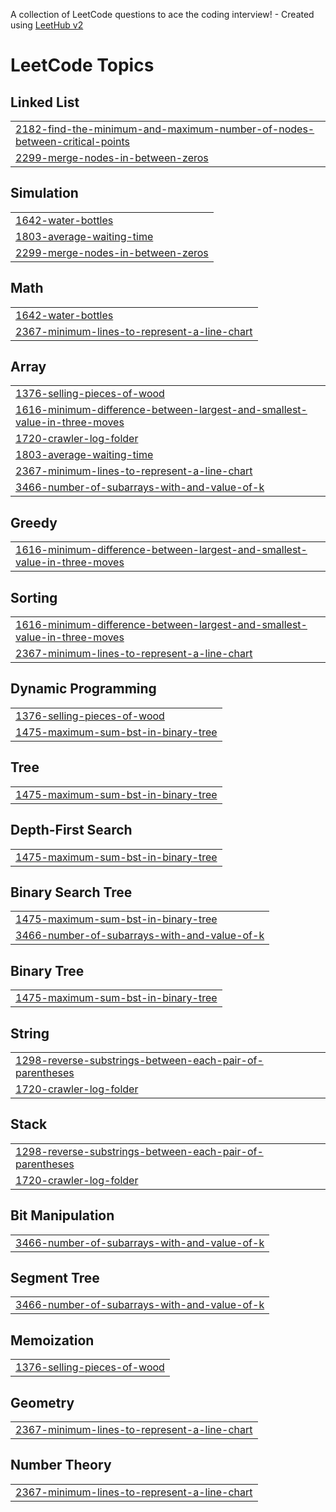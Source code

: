 A collection of LeetCode questions to ace the coding interview! - Created using [LeetHub v2](https://github.com/arunbhardwaj/LeetHub-2.0)
<!---LeetCode Topics Start-->
# LeetCode Topics
## Linked List
|  |
| ------- |
| [2182-find-the-minimum-and-maximum-number-of-nodes-between-critical-points](https://github.com/Omkar-Khairnar/Leetcode-Solutions/tree/master/2182-find-the-minimum-and-maximum-number-of-nodes-between-critical-points) |
| [2299-merge-nodes-in-between-zeros](https://github.com/Omkar-Khairnar/Leetcode-Solutions/tree/master/2299-merge-nodes-in-between-zeros) |
## Simulation
|  |
| ------- |
| [1642-water-bottles](https://github.com/Omkar-Khairnar/Leetcode-Solutions/tree/master/1642-water-bottles) |
| [1803-average-waiting-time](https://github.com/Omkar-Khairnar/Leetcode-Solutions/tree/master/1803-average-waiting-time) |
| [2299-merge-nodes-in-between-zeros](https://github.com/Omkar-Khairnar/Leetcode-Solutions/tree/master/2299-merge-nodes-in-between-zeros) |
## Math
|  |
| ------- |
| [1642-water-bottles](https://github.com/Omkar-Khairnar/Leetcode-Solutions/tree/master/1642-water-bottles) |
| [2367-minimum-lines-to-represent-a-line-chart](https://github.com/Omkar-Khairnar/Leetcode-Solutions/tree/master/2367-minimum-lines-to-represent-a-line-chart) |
## Array
|  |
| ------- |
| [1376-selling-pieces-of-wood](https://github.com/Omkar-Khairnar/Leetcode-Solutions/tree/master/1376-selling-pieces-of-wood) |
| [1616-minimum-difference-between-largest-and-smallest-value-in-three-moves](https://github.com/Omkar-Khairnar/Leetcode-Solutions/tree/master/1616-minimum-difference-between-largest-and-smallest-value-in-three-moves) |
| [1720-crawler-log-folder](https://github.com/Omkar-Khairnar/Leetcode-Solutions/tree/master/1720-crawler-log-folder) |
| [1803-average-waiting-time](https://github.com/Omkar-Khairnar/Leetcode-Solutions/tree/master/1803-average-waiting-time) |
| [2367-minimum-lines-to-represent-a-line-chart](https://github.com/Omkar-Khairnar/Leetcode-Solutions/tree/master/2367-minimum-lines-to-represent-a-line-chart) |
| [3466-number-of-subarrays-with-and-value-of-k](https://github.com/Omkar-Khairnar/Leetcode-Solutions/tree/master/3466-number-of-subarrays-with-and-value-of-k) |
## Greedy
|  |
| ------- |
| [1616-minimum-difference-between-largest-and-smallest-value-in-three-moves](https://github.com/Omkar-Khairnar/Leetcode-Solutions/tree/master/1616-minimum-difference-between-largest-and-smallest-value-in-three-moves) |
## Sorting
|  |
| ------- |
| [1616-minimum-difference-between-largest-and-smallest-value-in-three-moves](https://github.com/Omkar-Khairnar/Leetcode-Solutions/tree/master/1616-minimum-difference-between-largest-and-smallest-value-in-three-moves) |
| [2367-minimum-lines-to-represent-a-line-chart](https://github.com/Omkar-Khairnar/Leetcode-Solutions/tree/master/2367-minimum-lines-to-represent-a-line-chart) |
## Dynamic Programming
|  |
| ------- |
| [1376-selling-pieces-of-wood](https://github.com/Omkar-Khairnar/Leetcode-Solutions/tree/master/1376-selling-pieces-of-wood) |
| [1475-maximum-sum-bst-in-binary-tree](https://github.com/Omkar-Khairnar/Leetcode-Solutions/tree/master/1475-maximum-sum-bst-in-binary-tree) |
## Tree
|  |
| ------- |
| [1475-maximum-sum-bst-in-binary-tree](https://github.com/Omkar-Khairnar/Leetcode-Solutions/tree/master/1475-maximum-sum-bst-in-binary-tree) |
## Depth-First Search
|  |
| ------- |
| [1475-maximum-sum-bst-in-binary-tree](https://github.com/Omkar-Khairnar/Leetcode-Solutions/tree/master/1475-maximum-sum-bst-in-binary-tree) |
## Binary Search Tree
|  |
| ------- |
| [1475-maximum-sum-bst-in-binary-tree](https://github.com/Omkar-Khairnar/Leetcode-Solutions/tree/master/1475-maximum-sum-bst-in-binary-tree) |
| [3466-number-of-subarrays-with-and-value-of-k](https://github.com/Omkar-Khairnar/Leetcode-Solutions/tree/master/3466-number-of-subarrays-with-and-value-of-k) |
## Binary Tree
|  |
| ------- |
| [1475-maximum-sum-bst-in-binary-tree](https://github.com/Omkar-Khairnar/Leetcode-Solutions/tree/master/1475-maximum-sum-bst-in-binary-tree) |
## String
|  |
| ------- |
| [1298-reverse-substrings-between-each-pair-of-parentheses](https://github.com/Omkar-Khairnar/Leetcode-Solutions/tree/master/1298-reverse-substrings-between-each-pair-of-parentheses) |
| [1720-crawler-log-folder](https://github.com/Omkar-Khairnar/Leetcode-Solutions/tree/master/1720-crawler-log-folder) |
## Stack
|  |
| ------- |
| [1298-reverse-substrings-between-each-pair-of-parentheses](https://github.com/Omkar-Khairnar/Leetcode-Solutions/tree/master/1298-reverse-substrings-between-each-pair-of-parentheses) |
| [1720-crawler-log-folder](https://github.com/Omkar-Khairnar/Leetcode-Solutions/tree/master/1720-crawler-log-folder) |
## Bit Manipulation
|  |
| ------- |
| [3466-number-of-subarrays-with-and-value-of-k](https://github.com/Omkar-Khairnar/Leetcode-Solutions/tree/master/3466-number-of-subarrays-with-and-value-of-k) |
## Segment Tree
|  |
| ------- |
| [3466-number-of-subarrays-with-and-value-of-k](https://github.com/Omkar-Khairnar/Leetcode-Solutions/tree/master/3466-number-of-subarrays-with-and-value-of-k) |
## Memoization
|  |
| ------- |
| [1376-selling-pieces-of-wood](https://github.com/Omkar-Khairnar/Leetcode-Solutions/tree/master/1376-selling-pieces-of-wood) |
## Geometry
|  |
| ------- |
| [2367-minimum-lines-to-represent-a-line-chart](https://github.com/Omkar-Khairnar/Leetcode-Solutions/tree/master/2367-minimum-lines-to-represent-a-line-chart) |
## Number Theory
|  |
| ------- |
| [2367-minimum-lines-to-represent-a-line-chart](https://github.com/Omkar-Khairnar/Leetcode-Solutions/tree/master/2367-minimum-lines-to-represent-a-line-chart) |
<!---LeetCode Topics End-->
